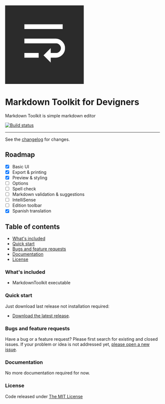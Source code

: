 ![logo](.editoricon.png)

# Markdown Toolkit for Devigners

Markdown Toolkit is simple markdown editor

[![Build status](https://ci.appveyor.com/api/projects/status/8fkqxc4jn72tedjt?svg=true)](https://ci.appveyor.com/project/ennerperez/markdown-toolkit)

---------------------------------------

See the [changelog](CHANGELOG.md) for changes.

## Roadmap

- [x] Basic UI
- [x] Export & printing
- [x] Preview & styling
- [ ] Options
- [ ] Spell check
- [ ] Markdown validation & suggestions
- [ ] IntelliSense
- [ ] Edition toolbar
- [x] Spanish translation

## Table of contents

* [What's included](#whats-included)
* [Quick start](#quick-start)
* [Bugs and feature requests](#bugs-and-feature-requests)
* [Documentation](#documentation)
* [License](#license)

### What's included

- MarkdownToolkit executable

### Quick start

Just download last release not installation required:

* [Download the latest release](https://github.com/ennerperez/markdown-toolkit/releases/).

### Bugs and feature requests

Have a bug or a feature request? Please first search for existing and closed issues. If your problem or idea is not addressed yet, [please open a new issue](https://github.com/ennerperez/markdown-toolkit/issues/new).

### Documentation

No more documentation required for now.

### License

Code released under [The MIT License](LICENSE)